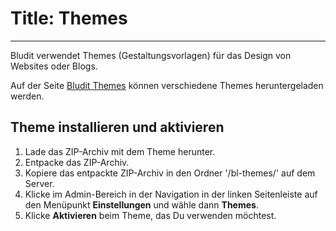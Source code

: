 # Title: Themes
<!-- Position: 6 -->
---
Bludit verwendet Themes (Gestaltungsvorlagen) für das Design von Websites oder Blogs.

Auf der Seite [Bludit Themes](https://themes.bludit.com) können verschiedene Themes heruntergeladen werden.

## Theme installieren und aktivieren
1. Lade das ZIP-Archiv mit dem Theme herunter.
2. Entpacke das ZIP-Archiv.
3. Kopiere das entpackte ZIP-Archiv in den Ordner '/bl-themes/' auf dem Server.
4. Klicke im Admin-Bereich in der Navigation in der linken Seitenleiste auf den Menüpunkt **Einstellungen** und wähle dann **Themes**.
5. Klicke **Aktivieren** beim Theme, das Du verwenden möchtest.

